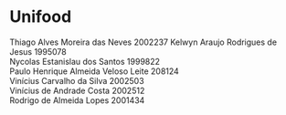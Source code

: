 # Unifood

Thiago Alves Moreira das Neves 2002237 
Kelwyn Araujo Rodrigues de Jesus 1995078  
Nycolas Estanislau dos Santos 1999822  
Paulo Henrique Almeida Veloso Leite 208124  
Vinícius Carvalho da Silva 2002503  
Vinícius de Andrade Costa  2002512  
Rodrigo de Almeida Lopes 2001434


